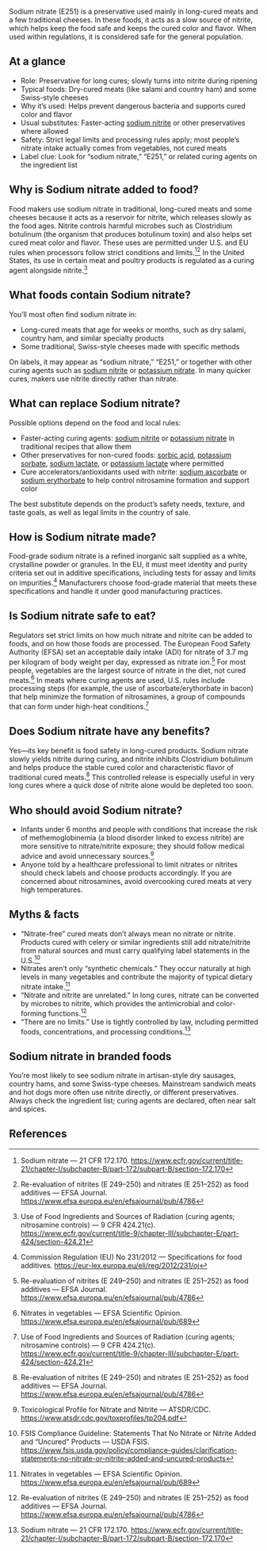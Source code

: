 Sodium nitrate (E251) is a preservative used mainly in long-cured meats and a few traditional cheeses. In these foods, it acts as a slow source of nitrite, which helps keep the food safe and keeps the cured color and flavor. When used within regulations, it is considered safe for the general population.

<!--more-->

## At a glance
- Role: Preservative for long cures; slowly turns into nitrite during ripening
- Typical foods: Dry-cured meats (like salami and country ham) and some Swiss-style cheeses
- Why it’s used: Helps prevent dangerous bacteria and supports cured color and flavor
- Usual substitutes: Faster-acting [sodium nitrite](/e250-sodium-nitrite) or other preservatives where allowed
- Safety: Strict legal limits and processing rules apply; most people’s nitrate intake actually comes from vegetables, not cured meats
- Label clue: Look for “sodium nitrate,” “E251,” or related curing agents on the ingredient list

## Why is Sodium nitrate added to food?
Food makers use sodium nitrate in traditional, long-cured meats and some cheeses because it acts as a reservoir for nitrite, which releases slowly as the food ages. Nitrite controls harmful microbes such as Clostridium botulinum (the organism that produces botulinum toxin) and also helps set cured meat color and flavor. These uses are permitted under U.S. and EU rules when processors follow strict conditions and limits.[^1][^3] In the United States, its use in certain meat and poultry products is regulated as a curing agent alongside nitrite.[^2]

## What foods contain Sodium nitrate?
You’ll most often find sodium nitrate in:
- Long-cured meats that age for weeks or months, such as dry salami, country ham, and similar specialty products
- Some traditional, Swiss-style cheeses made with specific methods

On labels, it may appear as “sodium nitrate,” “E251,” or together with other curing agents such as [sodium nitrite](/e250-sodium-nitrite) or [potassium nitrate](/e252-potassium-nitrate). In many quicker cures, makers use nitrite directly rather than nitrate.

## What can replace Sodium nitrate?
Possible options depend on the food and local rules:
- Faster-acting curing agents: [sodium nitrite](/e250-sodium-nitrite) or [potassium nitrate](/e252-potassium-nitrate) in traditional recipes that allow them
- Other preservatives for non-cured foods: [sorbic acid](/e200-sorbic-acid), [potassium sorbate](/e202-potassium-sorbate), [sodium lactate](/e325-sodium-lactate), or [potassium lactate](/e326-potassium-lactate) where permitted
- Cure accelerators/antioxidants used with nitrite: [sodium ascorbate](/e301-sodium-ascorbate) or [sodium erythorbate](/e316-sodium-erythorbate) to help control nitrosamine formation and support color

The best substitute depends on the product’s safety needs, texture, and taste goals, as well as legal limits in the country of sale.

## How is Sodium nitrate made?
Food-grade sodium nitrate is a refined inorganic salt supplied as a white, crystalline powder or granules. In the EU, it must meet identity and purity criteria set out in additive specifications, including tests for assay and limits on impurities.[^5] Manufacturers choose food-grade material that meets these specifications and handle it under good manufacturing practices.

## Is Sodium nitrate safe to eat?
Regulators set strict limits on how much nitrate and nitrite can be added to foods, and on how those foods are processed. The European Food Safety Authority (EFSA) set an acceptable daily intake (ADI) for nitrate of 3.7 mg per kilogram of body weight per day, expressed as nitrate ion.[^3] For most people, vegetables are the largest source of nitrate in the diet, not cured meats.[^4] In meats where curing agents are used, U.S. rules include processing steps (for example, the use of ascorbate/erythorbate in bacon) that help minimize the formation of nitrosamines, a group of compounds that can form under high-heat conditions.[^2]

## Does Sodium nitrate have any benefits?
Yes—its key benefit is food safety in long-cured products. Sodium nitrate slowly yields nitrite during curing, and nitrite inhibits Clostridium botulinum and helps produce the stable cured color and characteristic flavor of traditional cured meats.[^3] This controlled release is especially useful in very long cures where a quick dose of nitrite alone would be depleted too soon.

## Who should avoid Sodium nitrate?
- Infants under 6 months and people with conditions that increase the risk of methemoglobinemia (a blood disorder linked to excess nitrite) are more sensitive to nitrate/nitrite exposure; they should follow medical advice and avoid unnecessary sources.[^7]
- Anyone told by a healthcare professional to limit nitrates or nitrites should check labels and choose products accordingly. If you are concerned about nitrosamines, avoid overcooking cured meats at very high temperatures.

## Myths & facts
- “Nitrate-free” cured meats don’t always mean no nitrate or nitrite. Products cured with celery or similar ingredients still add nitrate/nitrite from natural sources and must carry qualifying label statements in the U.S.[^6]
- Nitrates aren’t only “synthetic chemicals.” They occur naturally at high levels in many vegetables and contribute the majority of typical dietary nitrate intake.[^4]
- “Nitrate and nitrite are unrelated.” In long cures, nitrate can be converted by microbes to nitrite, which provides the antimicrobial and color-forming functions.[^3]
- “There are no limits.” Use is tightly controlled by law, including permitted foods, concentrations, and processing conditions.[^1]

## Sodium nitrate in branded foods
You’re most likely to see sodium nitrate in artisan-style dry sausages, country hams, and some Swiss-type cheeses. Mainstream sandwich meats and hot dogs more often use nitrite directly, or different preservatives. Always check the ingredient list; curing agents are declared, often near salt and spices.

## References
[^1]: Sodium nitrate — 21 CFR 172.170. https://www.ecfr.gov/current/title-21/chapter-I/subchapter-B/part-172/subpart-B/section-172.170
[^2]: Use of Food Ingredients and Sources of Radiation (curing agents; nitrosamine controls) — 9 CFR 424.21(c). https://www.ecfr.gov/current/title-9/chapter-III/subchapter-E/part-424/section-424.21
[^3]: Re-evaluation of nitrites (E 249–250) and nitrates (E 251–252) as food additives — EFSA Journal. https://www.efsa.europa.eu/en/efsajournal/pub/4786
[^4]: Nitrates in vegetables — EFSA Scientific Opinion. https://www.efsa.europa.eu/en/efsajournal/pub/689
[^5]: Commission Regulation (EU) No 231/2012 — Specifications for food additives. https://eur-lex.europa.eu/eli/reg/2012/231/oj
[^6]: FSIS Compliance Guideline: Statements That No Nitrate or Nitrite Added and “Uncured” Products — USDA FSIS. https://www.fsis.usda.gov/policy/compliance-guides/clarification-statements-no-nitrate-or-nitrite-added-and-uncured-products
[^7]: Toxicological Profile for Nitrate and Nitrite — ATSDR/CDC. https://www.atsdr.cdc.gov/toxprofiles/tp204.pdf
